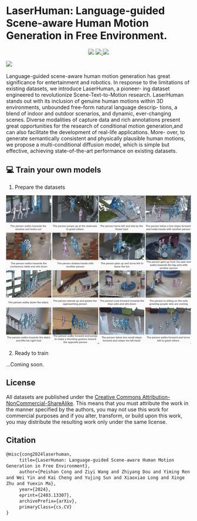 # LaserHuman: Language-guided Scene-aware Human Motion Generation in Free Environment.

<!-- ### [Project Page](https://4dvlab.github.io/project_page/laserhuman.html) | [Arxiv](https://arxiv.org/pdf/2403.13307.pdf) -->

<p align="center">
  <a href='https://arxiv.org/pdf/2403.13307.pdf'>
    <img src='https://img.shields.io/badge/Arxiv-2312.06553-A42C25?style=flat&logo=arXiv&logoColor=A42C25'></a>
  <a href='https://arxiv.org/pdf/2403.13307.pdf'>
    <img src='https://img.shields.io/badge/Paper-PDF-yellow?style=flat&logo=arXiv&logoColor=yellow'>
  </a>
  <a href='https://4dvlab.github.io/project_page/laserhuman.html'>
  <img src='https://img.shields.io/badge/Project-Page-orange?style=flat&logo=Google%20chrome&logoColor=orange'></a>
  <!-- <a href='https://youtu.be/0a0ZYJgzdWE'>
  <img src='https://img.shields.io/badge/YouTube-Video-EA3323?style=flat&logo=youtube&logoColor=EA3323'></a> -->
  <!-- <a href="" target='_blank'>
    <img src="https://visitor-badge.laobi.icu/badge?page_id=4DVLab.LaserHuman&left_color=gray&right_color=blue">
  </a> -->
</p>
<p float="center">
  <img  width="1000" src="./assets/page1.gif"/>
</p>




Language-guided scene-aware human motion generation has great significance for entertainment and robotics. In response to the limitations of existing datasets, we introduce LaserHuman, a pioneer- ing dataset engineered to revolutionize Scene-Text-to-Motion research. LaserHuman stands out with its inclusion of genuine human motions within 3D environments, unbounded free-form natural language descrip- tions, a blend of indoor and outdoor scenarios, and dynamic, ever-changing scenes. Diverse modalities of capture data and rich annotations present great opportunities for the research of conditional motion generation,and can also facilitate the development of real-life applications. More- over, to generate semantically consistent and physically plausible human motions, we propose a multi-conditional diffusion model, which is simple but effective, achieving state-of-the-art performance on existing datasets.


## 💻 Train your own models
1. Prepare the datasets
<p float="center">
  <img  width="1000" src="./assets/dataset.png"/>
</p>

2. Ready to train
   
...Coming soon.


## License
All datasets are published under the [Creative Commons Attribution-NonCommercial-ShareAlike](https://creativecommons.org/licenses/by-nc-sa/4.0/).
This means that you must attribute the work in the manner specified by the authors, you may not use this work for commercial purposes and if you alter, transform, or build upon this work, you may distribute the resulting work only under the same license. 

## Citation
 ```
@misc{cong2024laserhuman,
      title={LaserHuman: Language-guided Scene-aware Human Motion Generation in Free Environment}, 
      author={Peishan Cong and Ziyi Wang and Zhiyang Dou and Yiming Ren and Wei Yin and Kai Cheng and Yujing Sun and Xiaoxiao Long and Xinge Zhu and Yuexin Ma},
      year={2024},
      eprint={2403.13307},
      archivePrefix={arXiv},
      primaryClass={cs.CV}
}
 ```

